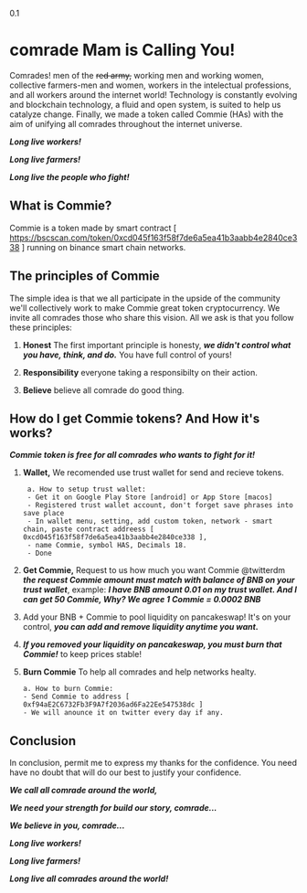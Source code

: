 0.1
# comrade Mam is Calling You!
Comrades! men of the ~~red army,~~ working men and working women, collective farmers-men and women, workers in the intelectual professions, and all workers around the internet world!
Technology is constantly evolving and blockchain technology, a fluid and open system, is suited to help us catalyze change. 
Finally, we made a token called Commie (HAs) with the aim of unifying all comrades throughout the internet universe. 

***Long live workers!***

***Long live farmers!***

***Long live the people who fight!***

## What is Commie?
Commie is a token made by smart contract [ https://bscscan.com/token/0xcd045f163f58f7de6a5ea41b3aabb4e2840ce338 ] running on binance smart chain networks. 

## The principles of Commie 

The simple idea is that we all participate in the upside of the community we'll collectively work to make Commie great token cryptocurrency. 
We invite all comrades those who share this vision. All we ask is that you follow these principles:

1. **Honest**
The first important principle is honesty, ***we didn't control what you have, think, and do.*** You have full control of yours!

2. **Responsibility** everyone taking a responsibilty on their action.

3. **Believe** believe all comrade do good thing.

## How do I get Commie tokens? And How it's works?
***Commie token is free for all comrades who wants to fight for it!***

1. **Wallet,** We recomended use trust wallet for send and recieve tokens. 
 
        a. How to setup trust wallet:
        - Get it on Google Play Store [android] or App Store [macos]
        - Registered trust wallet account, don't forget save phrases into save place
        - In wallet menu, setting, add custom token, network - smart chain, paste contract addreess [ 0xcd045f163f58f7de6a5ea41b3aabb4e2840ce338 ],
        - name Commie, symbol HAS, Decimals 18.
        - Done
 
2. **Get Commie,** Request to us how much you want Commie @twitterdm ***the request Commie amount must match with balance of BNB on your trust wallet***, 
example: ***I have BNB amount 0.01 on my trust wallet. And I can get 50 Commie, Why? We agree 1 Commie = 0.0002 BNB***

3. Add your BNB + Commie to pool liquidity on pancakeswap! It's on your control, ***you can add and remove liquidity anytime you want.***

4. ***If you removed your liquidity on pancakeswap, you must burn that Commie!*** to keep prices stable!

5. **Burn Commie** To help all comrades and help networks healty. 

       a. How to burn Commie:
       - Send Commie to address [ 0xf94aE2C6732Fb3F9A7f2036ad6Fa22Ee547538dc ]
       - We will anounce it on twitter every day if any.
       
## Conclusion
In conclusion, permit me to express my thanks for the confidence. You need have no doubt that will do our best to justify your confidence. 

***We call all comrade around the world,***

***We need your strength for build our story, comrade...***

***We believe in you, comrade...***

***Long live workers!***

***Long live farmers!***

***Long live all comrades around the world!*** 


